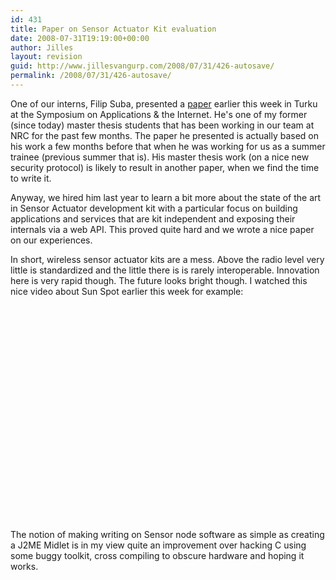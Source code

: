 ```yaml
---
id: 431
title: Paper on Sensor Actuator Kit evaluation
date: 2008-07-31T19:19:00+00:00
author: Jilles
layout: revision
guid: http://www.jillesvangurp.com/2008/07/31/426-autosave/
permalink: /2008/07/31/426-autosave/
---
```

One of our interns, Filip Suba, presented a <a href="http://www.jillesvangurp.com/static/filipsuba-sensors.pdf">paper</a> earlier this week in Turku at the Symposium on Applications &amp; the Internet. He's one of my former (since today) master thesis students that has been working in our team at NRC for the past few months. The paper he presented is actually based on his work a few months before that when he was working for us as a summer trainee (previous summer that is). His master thesis work (on a nice new security protocol) is likely to result in another paper, when we find the time to write it.

Anyway, we hired him last year to learn a bit more about the state of the art in Sensor Actuator development kit with a particular focus on building applications and services that are kit independent and exposing their internals via a web API. This proved quite hard and we wrote a nice paper on our experiences.

In short, wireless sensor actuator kits are a mess. Above the radio level very little is standardized and the little there is is rarely interoperable. Innovation here is very rapid though. The future looks bright though. I watched this nice video about Sun Spot earlier this week for example:
<p style="text-align: center;"><object classid="clsid:d27cdb6e-ae6d-11cf-96b8-444553540000" width="425" height="344" codebase="http://download.macromedia.com/pub/shockwave/cabs/flash/swflash.cab#version=6,0,40,0"><param name="allowFullScreen" value="true" /><param name="src" value="http://www.youtube.com/v/fGSObzubTfY&amp;hl=en&amp;fs=1" /><embed type="application/x-shockwave-flash" width="425" height="344" src="http://www.youtube.com/v/fGSObzubTfY&amp;hl=en&amp;fs=1" allowfullscreen="true"></embed></object>

The notion of making writing on Sensor node software as simple as creating a J2ME Midlet is in my view quite an improvement over hacking C using some buggy toolkit, cross compiling to obscure hardware and hoping it works.